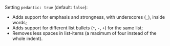 Setting `pedantic: true` (default: `false`):

- Adds support for emphasis and strongness, with underscores (`_`), inside words;
- Adds support for different list bullets (`*`, `-`, `+`) for the same list;
- Removes less spaces in list-items (a maximum of four instead of the whole indent).
